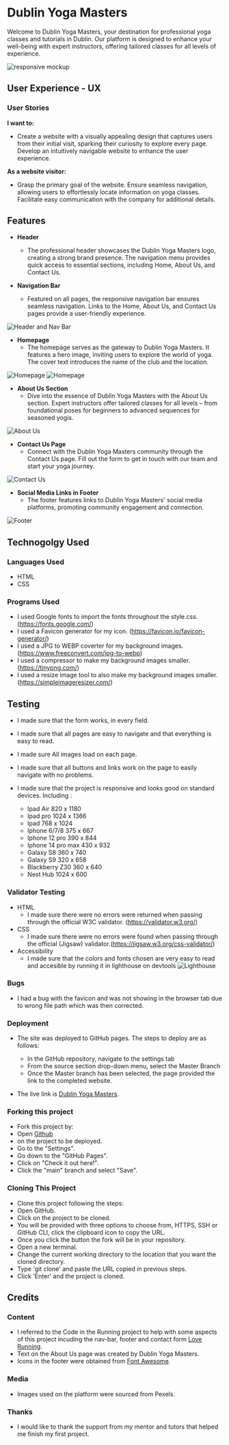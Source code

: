 # Dublin Yoga Masters

Welcome to Dublin Yoga Masters, your destination for professional yoga classes and tutorials in Dublin. Our platform is designed to enhance your well-being with expert instructors, offering tailored classes for all levels of experience.


![responsive mockup](readme-images/responsive-mockup.png)

## User Experience - UX

### User Stories

**I want to:**

- Create a website with a visually appealing design that captures users from their initial visit, sparking their curiosity to explore every page. Develop an intuitively navigable website to enhance the user experience.

**As a website visitor:**

- Grasp the primary goal of the website. Ensure seamless navigation, allowing users to effortlessly locate information on yoga classes. Facilitate easy communication with the company for additional details.

## Features
- **Header**
  - The professional header showcases the Dublin Yoga Masters logo, creating a strong brand presence. The navigation menu provides quick access to essential sections, including Home, About Us, and Contact Us.

- **Navigation Bar**
  - Featured on all pages, the responsive navigation bar ensures seamless navigation. Links to the Home, About Us, and Contact Us pages provide a user-friendly experience.

![Header and Nav Bar](readme-images/header.png)

- **Homepage**
  - The homepage serves as the gateway to Dublin Yoga Masters. It features a hero image, inviting users to explore the world of yoga. The cover text introduces the name of the club and the location.

![Homepage](readme-images/homepage.png)
![Homepage](readme-images/homepage-reason-section.png)


- **About Us Section**
  - Dive into the essence of Dublin Yoga Masters with the About Us section. Expert instructors offer tailored classes for all levels – from foundational poses for beginners to advanced sequences for seasoned yogis.

![About Us](readme-images/about-us-section.png)

- **Contact Us Page**
  - Connect with the Dublin Yoga Masters community through the Contact Us page. Fill out the form to get in touch with our team and start your yoga journey.

![Contact Us](readme-images/contact-us-section.png)

- **Social Media Links in Footer**
  - The footer features links to Dublin Yoga Masters' social media platforms, promoting community engagement and connection.

![Footer](readme-images/footer1.0.png)

## Technogolgy Used

### Languages Used
- HTML
- CSS

### Programs Used
- I used Google fonts to import the fonts throughout the style.css.(https://fonts.google.com/)
- I used a Favicon generator for my icon. (https://favicon.io/favicon-generator/)
- I used a JPG to WEBP coverter for my background images.(https://www.freeconvert.com/jpg-to-webp)
- I used a compressor to make my background images smaller. (https://tinypng.com/)
- I used a resize image tool to also make my background images smaller. (https://simpleimageresizer.com/)

## Testing

- I made sure that the form works, in every field.

- I made sure that all pages are easy to navigate and that everything is easy to read.

- I made sure All images load on each page.

- I made sure that all buttons and links work on the page to easily navigate with no problems.

- I made sure that the project is responsive and looks good on standard devices. Including :
   - Ipad Air          820 x 1180
   - Ipad pro         1024 x 1366
   - Ipad              768 x 1024
   - Iphone 6/7/8      375 x 667
   - Iphone 12 pro     390 x 844
   - Iphone 14 pro max 430 x 932
   - Galaxy S8         360 x 740
   - Galaxy S9         320 x 658
   - Blackberry Z30    360 x 640
   - Nest Hub         1024 x 600

### Validator Testing

- HTML
  - I made sure there were no errors were returned when passing through the official W3C validator. (https://validator.w3.org/)
- CSS
  - I made sure there were no errors were found when passing through the official (Jigsaw) validator.(https://jigsaw.w3.org/css-validator/)
- Accessibility
  - I made sure that the colors and fonts chosen are very easy to read and accesible by running it in lighthouse on devtools
  ![Lighthouse](readme-images/lighthouse2.png)

### Bugs

- I had a bug with the favicon and was not showing in the browser tab due to wrong file path which was then corrected.

### Deployment 

- The site was deployed to GitHub pages. The steps to deploy are as follows:
  - In the GitHub repository, navigate to the settings tab
  - From the source section drop-down menu, select the Master Branch
  - Once the Master branch has been selected, the page provided the link to the completed website. 

- The live link is [Dublin Yoga Masters](https://johnfurlong98.github.io/dublin-yoga-masters/).

### Forking this project
- Fork this project by:
- Open [Github]()
- on the project to be deployed.
- Go to the "Settings".
- Go down to the "GitHub Pages".
- Click on "Check it out here!".
- Click the "main" branch and select "Save".

### Cloning This Project
- Clone this project following the steps:
- Open GitHub.
- Click on the project to be cloned.
- You will be provided with three options to choose from, HTTPS, SSH or GitHub CLI, click the clipboard icon to copy the URL.
- Once you click the button the fork will be in your repository.
- Open a new terminal.
- Change the current working directory to the location that you want the cloned directory.
- Type 'git clone' and paste the URL copied in previous steps.
- Click 'Enter' and the project is cloned.

## Credits

### Content

- I referred to the Code in the Running project to help with some aspects of this project incuding the nav-bar, footer and contact form [Love Running](https://github.com/johnfurlong98/Love-Running-Walkthrough-Project).
- Text on the About Us page was created by Dublin Yoga Masters.
- Icons in the footer were obtained from [Font Awesome](https://fontawesome.com/).

### Media

- Images used on the platform were sourced from Pexels.

### Thanks 

- I would like to thank the support from my mentor and tutors that helped me finish my first project.